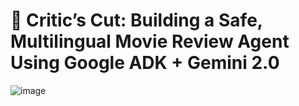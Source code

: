 # 🎥 Critic’s Cut: Building a Safe, Multilingual Movie Review Agent Using Google ADK + Gemini 2.0

![image](https://github.com/user-attachments/assets/0b2d6ee6-b62e-4ff5-b31f-120aa1ccd154)

